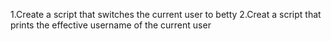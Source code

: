 1.Create a script that switches the current user to betty
2.Creat a script that prints the effective username of the current user
